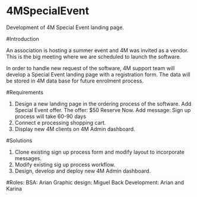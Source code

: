 # 4MSpecialEvent
Development of 4M Special Event landing page. 


#Introduction

An association is hosting a summer event and 4M was invited as a vendor. This is the big meeting where we are scheduled to launch the software.

In order to handle new request of the software, 4M support team will develop a Special Event landing page with a registration form. The data will be stored in 4M data base for future enrolment process.  

#Requirements
1. Design a new landing page in the ordering process of the software.
Add Special Event offer. The offer: $50 Reserve Now. 
Add message: Sign up process will take 60-90 days
2. Connect e processing shopping cart.
3. Display new 4M clients on 4M Admin dashboard.

#Solutions
1. Clone existing sign up process form and modify layout to incorporate messages.
2. Modify existing sig up process workflow.
3. Design, develop and deploy new 4M Admin dashboard.

#Roles:
BSA: Arian
Graphic design: Miguel 
Back Development: Arian and Karina
